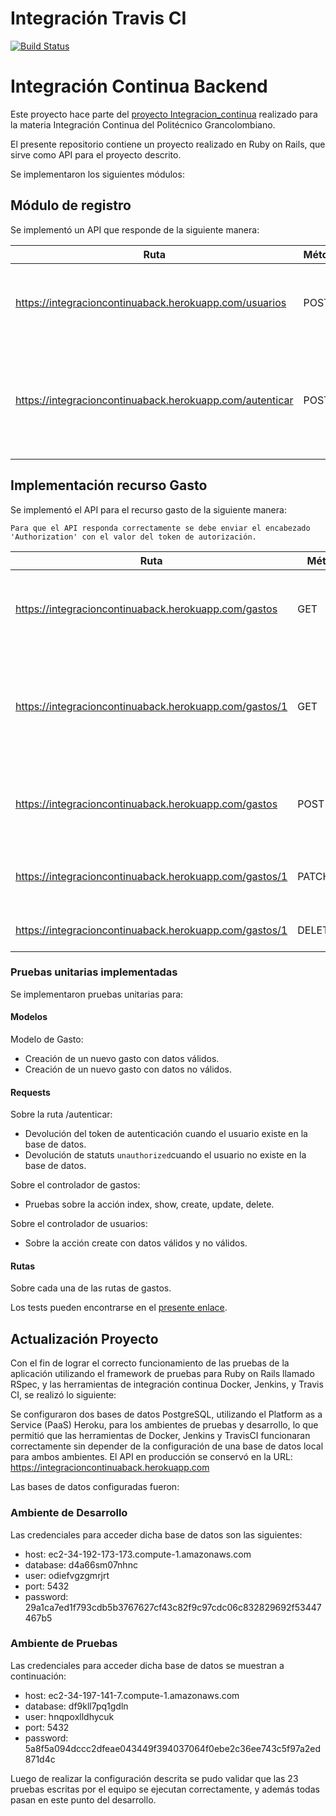 # Integración Travis CI
[![Build Status](https://travis-ci.org/di3cruz/integracion_continua_back.svg?branch=master)](https://travis-ci.org/di3cruz/integracion_continua_back)

# Integración Continua Backend

Este proyecto hace parte del [proyecto Integracion_continua](https://github.com/users/di3cruz/projects/2) realizado para la materia Integración Continua del Politécnico Grancolombiano.

El presente repositorio contiene un proyecto realizado en Ruby on Rails, que sirve como API para el proyecto descrito.

Se implementaron los siguientes módulos:

## Módulo de registro

Se implementó un API que responde de la siguiente manera:

| Ruta | Método | Parámetros | Efecto |
-------|--------|------------|--------|
https://integracioncontinuaback.herokuapp.com/usuarios | POST | {"usuario":{"nombre":"James Bond","correo_electronico":"jbond@mi6.org","password":"vesper","password_confirmation":"vesper"}} | Con los parámetros adecuados crea un nuevo usuario. |
https://integracioncontinuaback.herokuapp.com/autenticar | POST | {"correo_electronico":"jbond@mi6.org","password":"vesper"} | Con credenciales válidas devuelve un JSON Web Token usado para autenticar al usuario. |

## Implementación recurso Gasto

Se implementó el API para el recurso gasto de la siguiente manera:

`Para que el API responda correctamente se debe enviar el encabezado 'Authorization' con el valor del token de autorización.`

| Ruta | Método | Parámetros | Efecto |
|------|--------|------------|--------|
https://integracioncontinuaback.herokuapp.com/gastos | GET | - | Devuelve todos los gastos almacenados en la base de datos. |
https://integracioncontinuaback.herokuapp.com/gastos/1 | GET | :id | Devuelve el gasto con el id especificado en la ruta. Para este caso devolvería el gasto con id = 1. |
https://integracioncontinuaback.herokuapp.com/gastos | POST | {"gasto":{"nombre":"Compra de TV","fecha":"2020-06-16","monto": "1500000"} | Crea un nuevo gasto con los parámetros especificados. |
https://integracioncontinuaback.herokuapp.com/gastos/1 | PATCH/PUT | {"gasto":{"nombre":"Compra de TV LED"} | Actualiza el recurso con id 1 con los parámetros especificados. |
https://integracioncontinuaback.herokuapp.com/gastos/1 | DELETE | - | Elimina el gasto con id 1. |

### Pruebas unitarias implementadas

Se implementaron pruebas unitarias para:

#### Modelos

Modelo de Gasto:

- Creación de un nuevo gasto con datos válidos.
- Creación de un nuevo gasto con datos no válidos.

#### Requests

Sobre la ruta /autenticar:

- Devolución del token de autenticación cuando el usuario existe en la base de datos.
- Devolución de statuts `unauthorized`cuando el usuario no existe en la base de datos.

Sobre el controlador de gastos:

- Pruebas sobre la acción index, show, create, update, delete.

Sobre el controlador de usuarios:

- Sobre la acción create con datos válidos y no válidos.

#### Rutas

Sobre cada una de las rutas de gastos.

Los tests pueden encontrarse en el [presente enlace](https://github.com/di3cruz/integracion_continua_back/tree/master/spec).

## Actualización Proyecto

Con el fin de lograr el correcto funcionamiento de las pruebas de la aplicación utilizando el framework de pruebas para Ruby on Rails llamado RSpec, y las herramientas de integración continua Docker, Jenkins, y Travis CI, se realizó lo siguiente:

Se configuraron dos bases de datos PostgreSQL, utilizando el Platform as a Service (PaaS) Heroku, para los ambientes de pruebas y desarrollo, lo que permitió que las herramientas de Docker, Jenkins y TravisCI funcionaran correctamente sin depender de la configuración de una base de datos local para ambos ambientes. El API en producción se conservó en la URL: https://integracioncontinuaback.herokuapp.com

Las bases de datos configuradas fueron:

### Ambiente de Desarrollo

Las credenciales para acceder dicha base de datos son las siguientes:

- host: ec2-34-192-173-173.compute-1.amazonaws.com
- database: d4a66sm07nhnc
- user: odiefvgzgmrjrt
- port: 5432
- password: 29a1ca7ed1f793cdb5b3767627cf43c82f9c97cdc06c832829692f53447467b5

### Ambiente de Pruebas

Las credenciales para acceder dicha base de datos se muestran a continuación:

- host: ec2-34-197-141-7.compute-1.amazonaws.com
- database: df9kll7pq1gdln
- user: hnqpoxlldhycuk
- port: 5432
- password: 5a8f5a094dccc2dfeae043449f394037064f0ebe2c36ee743c5f97a2ed871d4c

Luego de realizar la configuración descrita se pudo validar que las 23 pruebas escritas por el equipo se ejecutan correctamente, y además todas pasan en este punto del desarrollo.
